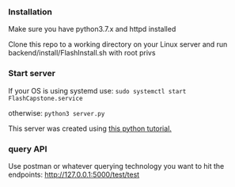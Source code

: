 ### Installation
Make sure you have python3.7.x and httpd installed

Clone this repo to a working directory on your Linux server and run backend/install/FlashInstall.sh with root privs

### Start server
If your OS is using systemd use:
`sudo systemctl start FlashCapstone.service`

otherwise:
`python3 server.py`

This server was created using [this python tutorial.](https://codeburst.io/this-is-how-easy-it-is-to-create-a-rest-api-8a25122ab1f3)

### query API
Use postman or whatever querying technology you want to hit the endpoints:
http://127.0.0.1:5000/test/test
